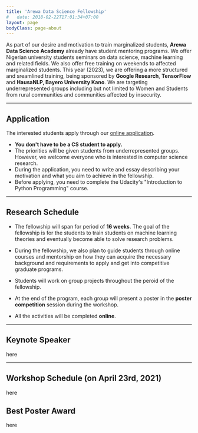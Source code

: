 ```yaml
---
title: 'Arewa Data Science Fellowship'
#   date: 2018-02-22T17:01:34+07:00
layout: page
bodyClass: page-about
---
```


As part of our desire and motivation to train marginalized students, **Arewa Data Science Academy** already have student mentoring programs. We offer Nigerian university students seminars on data science, machine learning and related fields. We also offer free training on weekends to affected marginalized students. This year (2023), we are offering a more structured and sreamlined training, being sponsored by **Google Research**, **TensorFlow** and **HausaNLP, Bayero University Kano**. We are targeting underrepresented groups including but not limited to Women and Students from rural communities and communities affected by insecurity. 

----

## Application

The interested students apply through our [online application](https://docs.google.com/forms/d/1iyzuOSp_gvZeWnFgIC_5RG4fNOIeRn4vymVkaUZZTXE/edit?usp=drive_web).

 - **You don't have to be a CS student to apply.**     
 - The priorities will be given students from underrepresented groups. However, we welcome everyone who is interested in computer science research.
 - During the application, you need to write and essay describing your motivation and what you aim to achieve in the fellowship. 
 - Before applying, you need to complete the  Udacity's "Introduction to Python Programming" course. 

 

----

## Research Schedule

- The fellowship will span for period of **16 weeks**. The goal of the fellowship is for the students to train students on machine learning theories and eventually become able to solve research problems.
 
- During the fellowship, we also plan to guide students through online courses and mentorship on how they can acquire the necessary background and requirements to apply and get into competitive graduate programs.

- Students will work on group projects throughout the peroid of the fellowship.

- At the end of the program, each group will present a poster in the **poster competition** session during the workshop.

- All the activities will be completed **online**.

----

## Keynote Speaker

here

----

## Workshop Schedule (on April 23rd, 2021)

here

## Best Poster Award

here
